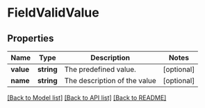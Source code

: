 # FieldValidValue

## Properties
Name | Type | Description | Notes
------------ | ------------- | ------------- | -------------
**value** | **string** | The predefined value. | [optional] 
**name** | **string** | The description of the value | [optional] 

[[Back to Model list]](../README.md#documentation-for-models) [[Back to API list]](../README.md#documentation-for-api-endpoints) [[Back to README]](../README.md)


